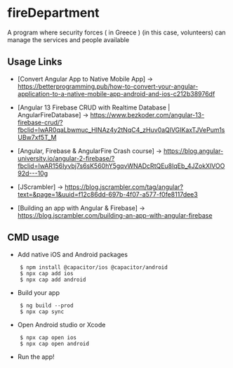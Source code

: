 # fireDepartment
A program where security forces ( in Greece ) (in this case, volunteers) can manage the services and people available

## Usage Links

* [Convert Angular App to Native Mobile App] -> https://betterprogramming.pub/how-to-convert-your-angular-application-to-a-native-mobile-app-android-and-ios-c212b38976df

* [Angular 13 Firebase CRUD with Realtime Database | AngularFireDatabase] -> https://www.bezkoder.com/angular-13-firebase-crud/?fbclid=IwAR0qaLbwmuc_HINAz4y2tNqC4_zHuv0aQlVGIKaxTJVePum1sUBw7xf5T_M

* [Angular, Firebase & AngularFire Crash course] -> https://blog.angular-university.io/angular-2-firebase/?fbclid=IwAR156Iyvbj7s6sK560hY5gqvWNADcRtQEu8IqEb_4JZokXlVOO92d---10g

* [JScrambler] -> https://blog.jscrambler.com/tag/angular?text=&page=1&uuid=f12c86dd-697b-4f07-a577-f0fe8117dee3

* [Building an app with Angular & Firebase] -> https://blog.jscrambler.com/building-an-app-with-angular-firebase

## CMD usage
- Add native iOS and Android packages
```
    $ npm install @capacitor/ios @capacitor/android
    $ npx cap add ios
    $ npx cap add android
```
- Build your app
```
    $ ng build --prod
    $ npx cap sync
```
- Open Android studio or Xcode
```
    $ npx cap open ios
    $ npx cap open android
```
-  Run the app!